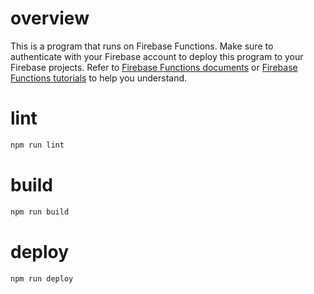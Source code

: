 # overview
This is a program that runs on Firebase Functions.
Make sure to authenticate with your Firebase account to deploy this program to your Firebase projects.
Refer to [Firebase Functions documents](https://firebase.google.com/docs/functions) or [Firebase Functions tutorials](https://firebase.google.com/docs/functions/get-started?gen=2nd) to help you understand.

# lint
```sh
npm run lint
```

# build
```sh
npm run build
```

# deploy
```sh
npm run deploy
```
